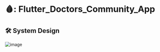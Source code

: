 # 🩸: Flutter_Doctors_Community_App

## 🛠️ System Design 
![image](https://github.com/user-attachments/assets/0bfb5f38-497a-4739-bbec-2ed8bf4d084f)
